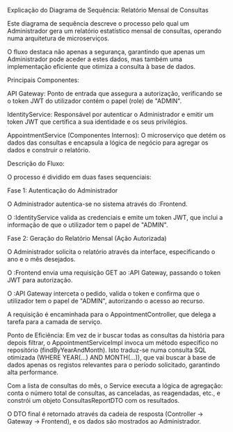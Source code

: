 
Explicação do Diagrama de Sequência: Relatório Mensal de Consultas

Este diagrama de sequência descreve o processo pelo qual um Administrador gera um relatório estatístico mensal de consultas, operando numa arquitetura de microserviços.

O fluxo destaca não apenas a segurança, garantindo que apenas um Administrador pode aceder a estes dados, mas também uma implementação eficiente que otimiza a consulta à base de dados.

Principais Componentes:

API Gateway: Ponto de entrada que assegura a autorização, verificando se o token JWT do utilizador contém o papel (role) de "ADMIN".

IdentityService: Responsável por autenticar o Administrador e emitir um token JWT que certifica a sua identidade e os seus privilégios.

AppointmentService (Componentes Internos): O microserviço que detém os dados das consultas e encapsula a lógica de negócio para agregar os dados e construir o relatório.

Descrição do Fluxo:

O processo é dividido em duas fases sequenciais:

Fase 1: Autenticação do Administrador

O Administrador autentica-se no sistema através do :Frontend.

O :IdentityService valida as credenciais e emite um token JWT, que inclui a informação de que o utilizador tem o papel de "ADMIN".

Fase 2: Geração do Relatório Mensal (Ação Autorizada)

O Administrador solicita o relatório através da interface, especificando o ano e o mês desejados.

O :Frontend envia uma requisição GET ao :API Gateway, passando o token JWT para autorização.

O :API Gateway interceta o pedido, valida o token e confirma que o utilizador tem o papel de "ADMIN", autorizando o acesso ao recurso.

A requisição é encaminhada para o AppointmentController, que delega a tarefa para a camada de serviço.

Ponto de Eficiência: Em vez de ir buscar todas as consultas da história para depois filtrar, o AppointmentServiceImpl invoca um método específico no repositório (findByYearAndMonth). Isto traduz-se numa consulta SQL otimizada (WHERE YEAR(...) AND MONTH(...)), que vai buscar à base de dados apenas os registos relevantes para o período solicitado, garantindo alta performance.

Com a lista de consultas do mês, o Service executa a lógica de agregação: conta o número total de consultas, as canceladas, as reagendadas, etc., e constrói um objeto ConsultasReportDTO com os resultados.

O DTO final é retornado através da cadeia de resposta (Controller -> Gateway -> Frontend), e os dados são mostrados ao Administrador.